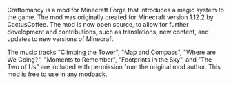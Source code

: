 Craftomancy is a mod for Minecraft Forge that introduces a magic system to the game. The mod was originally created for Minecraft version 1.12.2 by CactusCoffee. The mod is now open source, to allow for further development and contributions, such as translations, new content, and updates to new versions of Minecraft.

The music tracks "Climbing the Tower", "Map and Compass", "Where are We Going?", "Moments to Remember", "Footprints in the Sky", and "The Two of Us" are included with permission from the original mod author. This mod is free to use in any modpack.